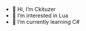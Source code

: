 - 👋 Hi, I’m Ckituzer
- 👀 I’m interested in Lua
- 🌱 I’m currently learning C#

<!---
RawLunaHub/RawLunaHub is a ✨ special ✨ repository because its `README.md` (this file) appears on my Github.
You can click the Preview link to take a look at your changes.
--->
